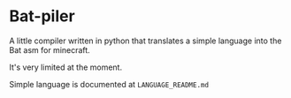 # Bat-piler

A little compiler written in python that translates a simple language into the Bat asm for minecraft.

It's very limited at the moment.

Simple language is documented at `LANGUAGE_README.md`

